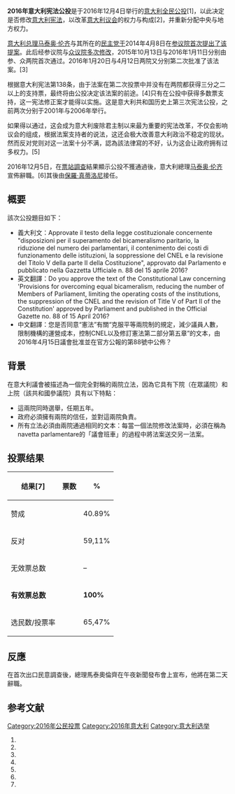**2016年意大利宪法公投**是于2016年12月4日举行的[意大利](../Page/意大利.md "wikilink")[全民公投](https://zh.wikipedia.org/wiki/全民公投 "wikilink")\[1\]，以此决定是否修改[意大利宪法](https://zh.wikipedia.org/wiki/意大利宪法 "wikilink")，以改革[意大利议会](../Page/意大利议会.md "wikilink")的权力与构成\[2\]，并重新分配中央与地方权力。

[意大利总理](https://zh.wikipedia.org/wiki/意大利总理 "wikilink")[马泰奥·伦齐](../Page/马泰奥·伦齐.md "wikilink")与其所在的[民主党于](https://zh.wikipedia.org/wiki/意大利民主党 "wikilink")2014年4月8日在[参议院首次提出了该提案](../Page/共和国参议院_\(意大利\).md "wikilink")。此后经参议院与[众议院多次修改](../Page/众议院_\(意大利\).md "wikilink")，2015年10月13日与2016年1月11日分别由参、众两院首次通过。2016年1月20日与4月12日两院又分别第二次批准了该法案。\[3\]

根据意大利宪法第138条，由于法案在第二次投票中并没有在两院都获得三分之二以上的支持票，最终将由公投决定该法案的前途。\[4\]只有在公投中获得多数票支持，这一宪法修正案才能得以实施。这是意大利共和国历史上第三次宪法公投，之前两次分别于2001年与2006年举行。

如果得以通过，这会成为意大利废除君主制以来最为重要的宪法改革，不仅会影响议会的组成，根据法案支持者的说法，这还会极大改善意大利政治不稳定的现状。然而反对党则对这一法案十分不满，認為該法律寫的不好，认为这会让政府拥有过多权力。\[5\]

2016年12月5日，在[票站調查](../Page/票站調查.md "wikilink")結果顯示公投不獲通過後，意大利總理[马泰奥·伦齐](../Page/马泰奥·伦齐.md "wikilink")宣佈辭職。\[6\]其後由[保羅·真蒂洛尼](../Page/保羅·真蒂洛尼.md "wikilink")接任。

## 概要

該次公投題目如下：

  - 義大利文：Approvate il testo della legge costituzionale concernente "disposizioni per il superamento del bicameralismo paritario, la riduzione del numero dei parlamentari, il contenimento dei costi di funzionamento delle istituzioni, la soppressione del CNEL e la revisione del Titolo V della parte II della Costituzione", approvato dal Parlamento e pubblicato nella Gazzetta Ufficiale n. 88 del 15 aprile 2016?
  - 英文翻譯：Do you approve the text of the Constitutional Law concerning 'Provisions for overcoming equal bicameralism, reducing the number of Members of Parliament, limiting the operating costs of the institutions, the suppression of the CNEL and the revision of Title V of Part II of the Constitution' approved by Parliament and published in the Official Gazette no. 88 of 15 April 2016?
  - 中文翻譯：您是否同意“憲法”有關“克服平等兩院制的規定，減少議員人數，限制機構的運營成本，控制CNEL以及修訂憲法第二部分第五章”的文本，由2016年4月15日議會批准並在官方公報的第88號中公佈？

## 背景

在意大利議會被描述為一個完全對稱的兩院立法，因為它具有下院（在眾議院）和上院（該共和國參議院）具有以下特點：

  - 這兩院同時選舉，任期五年。
  - 政府必須擁有兩院的信任，並對這兩院負責。
  - 所有立法必須由兩院通過相同的文本：每當一個法院修改法案時，必須在稱為navetta parlamentare的「議會班車」的過程中將法案送交另一法案。

## 投票结果

<table>
<thead>
<tr class="header">
<th><p>结果[7]</p></th>
<th><p>票数</p></th>
<th><p>%</p></th>
</tr>
</thead>
<tbody>
<tr class="odd">
<td><p>赞成</p></td>
<td></td>
<td><p>40.89%</p></td>
</tr>
<tr class="even">
<td><p>反对</p></td>
<td></td>
<td><p>59,11%</p></td>
</tr>
<tr class="odd">
<td><p>无效票总数</p></td>
<td></td>
<td><p>–</p></td>
</tr>
<tr class="even">
<td><p><strong>有效票总数</strong></p></td>
<td><p><strong></strong></p></td>
<td><p><strong>100%</strong></p></td>
</tr>
<tr class="odd">
<td><p>选民数/投票率</p></td>
<td></td>
<td><p>65,47%</p></td>
</tr>
</tbody>
</table>

## 反應

在首次出口民意調查後，總理馬泰奧倫齊在午夜新聞發布會上宣布，他將在第二天辭職。

## 参考文献

[Category:2016年公民投票](https://zh.wikipedia.org/wiki/Category:2016年公民投票 "wikilink") [Category:2016年意大利](https://zh.wikipedia.org/wiki/Category:2016年意大利 "wikilink") [Category:意大利选举](https://zh.wikipedia.org/wiki/Category:意大利选举 "wikilink")

1.
2.
3.
4.
5.
6.
7.